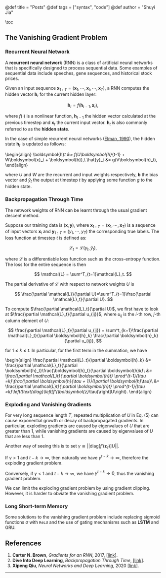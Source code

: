 @def title = "Posts"
@def tags = ["syntax", "code"]
@def author = "Shuyi Jia"

\toc

## The Vanishing Gradient Problem
### Recurrent Neural Network
A **recurrent neural network** (RNN) is a class of artificial neural networks that is specifically designed to process sequential data. Some examples of sequential data include speeches, gene sequences, and historical stock prices.

Given an input sequence $\boldsymbol{x}_{1:T}=(\boldsymbol{x}_1,\cdots,\boldsymbol{x}_t,\cdots, \boldsymbol{x}_T)$, a RNN computes the hidden vector $\boldsymbol{h}_t$ for the current hidden layer:

$$
\boldsymbol{h}_t = f(\boldsymbol{h}_{t-1},\boldsymbol{x}_t),
$$

where $f(\cdot)$ is a nonlinear function, $\boldsymbol{h}_{t-1}$ the hidden vector calculated at the previous timestep and $\boldsymbol{x}_t$
the current input vector. $\boldsymbol{h}_t$ is also commonly referred to as the **hidden state**.

In the case of simple recurrent neural networks ([Elman, 1990](https://onlinelibrary.wiley.com/doi/abs/10.1207/s15516709cog1402_1)),
the hidden state $\boldsymbol{h}_t$ is updated as follows:

\begin{align}
  \boldsymbol{h}_t &= f(U\boldsymbol{h}_{t-1} + W\boldsymbol{x}_t + \boldsymbol{b}),\\
  \hat{y}_t &= g(V\boldsymbol{h}_t),
\end{align}

where $U$ and $W$ are the recurrent and input weights respectively, $\boldsymbol{b}$ the bias vector and $\hat{y}_t$ the output at timestep $t$
by applying some function $g$ to the hidden state.

### Backpropagation Through Time
The network weights of RNN can be learnt through the usual gradient descent method.

Suppose our training data is $(\boldsymbol{x},\boldsymbol{y})$, where $\boldsymbol{x}_{1:T} = (\boldsymbol{x}_1,\cdots,\boldsymbol{x}_T)$
is a sequence of input vectors $\boldsymbol{x}_i$ and $\boldsymbol{y}_{1:T}=(y_1, \cdots,y_T)$ the corresponding true labels.
The loss function at timestep $t$ is defined as:

$$
\mathcal{L}_t = \mathcal{L}\left(y_t, \hat{y}_t\right),
$$

where $\mathcal{L}$ is a differentiable loss function such as the cross-entropy function.
The loss for the entire sequence is then

$$
\mathcal{L} = \sum^T_{t=1}\mathcal{L}_t.
$$

The partial derivative of $\mathcal{L}$ with respect to network weights $U$ is

$$
\frac{\partial \mathcal{L}}{\partial U}=\sum^T_{t=1}\frac{\partial \mathcal{L}_t}{\partial U}.
$$

To compute $\frac{\partial \mathcal{L}_t}{\partial U}$, we first have to look at $\frac{\partial \mathcal{L}_t}{\partial u_{ij}}$, where $u_{ij}$ 
is the $i$-th row, $j$-th column element of $U$:

$$
\frac{\partial \mathcal{L}_t}{\partial u_{ij}} = \sum^t_{k=1}\frac{\partial \mathcal{L}_t}{\partial \boldsymbol{h}_k} \frac{\partial \boldsymbol{h}_k}{\partial u_{ij}},
$$

for $1 \le k \le t$. In particular, for the first term in the summation, we have

\begin{align}
  \frac{\partial \mathcal{L}_t}{\partial \boldsymbol{h}_k} &= \frac{\partial \mathcal{L}_t}{\partial \boldsymbol{h}_t}\frac{\boldsymbol{h}_t}{\partial \boldsymbol{h}_k}\\
  &= \frac{\partial \mathcal{L}_t}{\partial \boldsymbol{h}_t} \prod^{t-1}_{\tau =k}\frac{\partial \boldsymbol{h}_{\tau + 1}}{\partial \boldsymbol{h}_\tau}\\
  &= \frac{\partial \mathcal{L}_t}{\partial \boldsymbol{h}_t} \prod^{t-1}_{\tau =k}\left(\text{diag}\left[f'(\boldsymbol{z}_\tau)\right]U\right).
\end{align}

### Exploding and Vanishing Gradients
For very long sequence length $T$, repeated multiplication of $U$ in Eq. $(5)$ can cause exponential growth or decay of backpropagated gradients.
In particular, exploding gradients are caused by eigenvalues of $U$ that are greater than $1$, while vanishing gradients are caused by eigenvalues
of $U$ that are less than $1$.

Another way of seeing this is to set $\gamma \cong ||\text{diag}\left[f'(\boldsymbol{z}_\tau)\right]U||$.

If $\gamma > 1$ and $t-k \rightarrow \infty$, then naturally we have $\gamma^{t-k}\rightarrow \infty$, therefore the exploding gradient problem.

Conversely, if $\gamma < 1$ and $t-k \rightarrow \infty$, we have $\gamma^{t-k}\rightarrow 0$, thus the vanishing gradient problem.

We can limit the exploding gradient problem by using gradient clipping. However, it is harder to obviate the vanishing gradient problem.

### Long Short-term Memory
Some solutions to the vanishing gradient problem include replacing sigmoid functions $\sigma$ with $\texttt{ReLU}$ and the use of gating mechanisms
such as **LSTM** and GRU. 

## References
1. **Carter N. Brown**, *Gradients for an RNN*, 2017, [[link]](https://github.com/go2carter/nn-learn/blob/master/grad-deriv-tex/rnn-grad-deriv.pdf).
2. **Dive Into Deep Learning**, *Backpropagation Through Time*, [[link]](https://d2l.ai/chapter_recurrent-neural-networks/bptt.html).
3. **Xipeng Qiu**, *Neural Networks and Deep Learning*, 2020 [[link]](https://nndl.github.io).
***